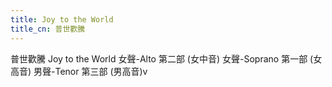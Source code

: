 ```yaml
---
title: Joy to the World
title_cn: 普世歡騰
---
```


普世歡騰
Joy to the World
女聲-Alto 第二部 (女中音)
女聲-Soprano 第一部 (女高音)
男聲-Tenor 第三部 (男高音)v